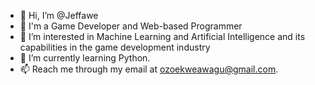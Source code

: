 - 👋 Hi, I’m @Jeffawe
- 👀 I'm a Game Developer and Web-based Programmer 
- 👀 I’m interested in Machine Learning and Artificial Intelligence and its capabilities in the game development industry
- 🌱 I’m currently learning Python.
- 📫 Reach me through my email at ozoekweawagu@gmail.com.

<!---
Jeffawe/Jeffawe is a ✨ special ✨ repository because its `README.md` (this file) appears on your GitHub profile.
You can click the Preview link to take a look at your changes.
--->
